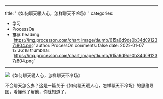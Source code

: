 
---
title: '《如何聊天暖人心，怎样聊天不冷场》'
categories: 
 - 学习
 - ProcessOn
 - 推荐
headimg: 'https://img.processon.com/chart_image/thumb/615a6d9de0b34d091237a804.png'
author: ProcessOn
comments: false
date: 2022-01-07 12:36:18
thumbnail: 'https://img.processon.com/chart_image/thumb/615a6d9de0b34d091237a804.png'
---

<div>   
<img class="thumb" alt="《如何聊天暖人心，怎样聊天不冷场》" src="https://img.processon.com/chart_image/thumb/615a6d9de0b34d091237a804.png" referrerpolicy="no-referrer">
<p>不会聊天怎么办？这是一篇关于《如何聊天暖人心，怎样聊天不冷场》的思维导图，看懂他了解他，你就知道了。</p>  
</div>
            